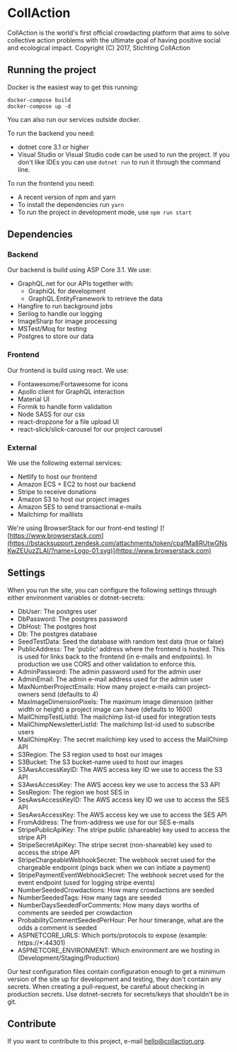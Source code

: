 # CollAction

CollAction is the world's first official crowdacting platform that aims to solve collective action problems with the ultimate goal of having positive social and ecological impact. 
Copyright (C) 2017, Stichting CollAction

## Running the project

Docker is the easiest way to get this running: 

```
docker-compose build
docker-compose up -d
```

You can also run our services outside docker.

To run the backend you need:
* dotnet core 3.1 or higher
* Visual Studio or Visual Studio code can be used to run the project. If you don't like IDEs you can use `dotnet run` to run it through the command line.

To run the frontend you need:
* A recent version of npm and yarn
* To install the dependencies run `yarn`
* To run the project in development mode, use `npm run start`

## Dependencies

### Backend

Our backend is build using ASP Core 3.1. We use:
* GraphQL.net for our APIs together with:
  * GraphiQL for development
  * GraphQL.EntityFramework to retrieve the data
* Hangfire to run background jobs
* Serilog to handle our logging
* ImageSharp for image processing
* MSTest/Moq for testing
* Postgres to store our data

### Frontend

Our frontend is build using react. We use:
* Fontawesome/Fortawesome for icons
* Apollo client for GraphQL interaction
* Material UI
* Formik to handle form validation
* Node SASS for our css
* react-dropzone for a file upload UI
* react-slick/slick-carousel for our project carousel

### External

We use the following external services:
* Netlify to host our frontend
* Amazon ECS + EC2 to host our backend
* Stripe to receive donations
* Amazon S3 to host our project images
* Amazon SES to send transactional e-mails
* Mailchimp for maillists

We're using BrowserStack for our front-end testing!
[![https://www.browserstack.com](https://bstacksupport.zendesk.com/attachments/token/cpafMa8RUtwGNsKwZEUuzZLAI/?name=Logo-01.svg)](https://www.browserstack.com)

## Settings

When you run the site, you can configure the following settings through either environment variables or dotnet-secrets:

* DbUser: The postgres user
* DbPassword: The postgres password
* DbHost: The postgres host
* Db: The postgres database
* SeedTestData: Seed the database with random test data (true or false)
* PublicAddress: The 'public' address where the frontend is hosted. This is used for links back to the frontend (in e-mails and endpoints). In production we use CORS and other validation to enforce this.
* AdminPassword: The admin password used for the admin user
* AdminEmail: The admin e-mail address used for the admin user
* MaxNumberProjectEmails: How many project e-mails can project-owners send (defaults to 4)
* MaxImageDimensionPixels: The maximum image dimension (either width or height) a project image can have (defaults to 1600)
* MailChimpTestListId: The mailchimp list-id used for integration tests
* MailChimpNewsletterListId: The mailchimp list-id used to subscribe users
* MailChimpKey: The secret mailchimp key used to access the MailChimp API
* S3Region: The S3 region used to host our images
* S3Bucket: The S3 bucket-name used to host our images
* S3AwsAccessKeyID: The AWS access key ID we use to access the S3 API
* S3AwsAccessKey: The AWS access key we use to access the S3 API
* SesRegion: The region we host SES in
* SesAwsAccessKeyID: The AWS access key ID we use to access the SES API
* SesAwsAccessKey: The AWS access key we use to access the SES API
* FromAddress: The from-address we use for our SES e-mails
* StripePublicApiKey: The stripe public (shareable) key used to access the stripe API
* StripeSecretApiKey: The stripe secret (non-shareable) key used to access the stripe API
* StripeChargeableWebhookSecret: The webhook secret used for the chargeable endpoint (pings back when we can initiate a payment)
* StripePaymentEventWebhookSecret: The webhook secret used for the event endpoint (used for logging stripe events)
* NumberSeededCrowdactions: How many crowdactions are seeded
* NumberSeededTags: How many tags are seeded
* NumberDaysSeededForComments: How many days worths of comments are seeded per crowdaction
* ProbabilityCommentSeededPerHour: Per hour timerange, what are the odds a comment is seeded
* ASPNETCORE_URLS: Which ports/protocols to expose (example: https://*:44301) 
* ASPNETCORE_ENVIRONMENT: Which environment are we hosting in (Development/Staging/Production)

Our test configuration files contain configuration enough to get a minimum version of the site up for development and testing, they don't contain any secrets. When creating a pull-request, be careful about checking in production secrets. Use dotnet-secrets for secrets/keys that shouldn't be in git.

## Contribute

If you want to contribute to this project, e-mail hello@collaction.org.
